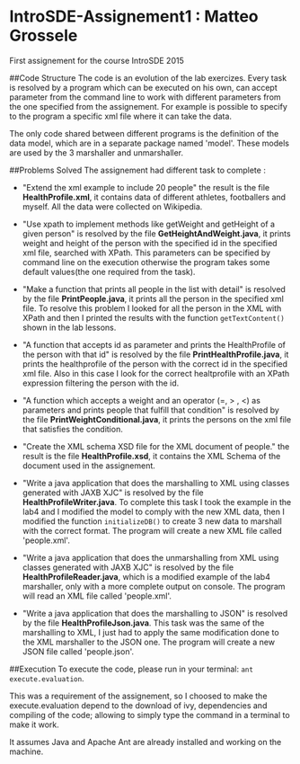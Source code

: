 # IntroSDE-Assignement1 : Matteo Grossele
First assignement for the course IntroSDE 2015

##Code Structure
The code is an evolution of the lab exercizes. Every task is resolved by a program which can be executed on his own, can accept parameter from the command line to work with different parameters from the one specified from the assignement. For example is possible to specify to the program a specific xml file where it can take the data. 

The only code shared between different programs is the definition of the data model, which are in a separate package named 'model'. These models are used by the 3 marshaller and unmarshaller.

##Problems Solved
The assignement had different task to complete :
* "Extend the xml example to include 20 people" the result is the file **HealthProfile.xml**, it contains data of different athletes, footballers and myself. All the data were collected on Wikipedia.

* "Use xpath to implement methods like getWeight and getHeight of a given person" is resolved by the file **GetHeightAndWeight.java**, it prints weight and height of the person with the specified id in the specified xml file, searched with XPath. This parameters can be specified by command line on the execution otherwise the program takes some default values(the one required from the task).

* "Make a function that prints all people in the list with detail" is resolved by the file **PrintPeople.java**, it prints all the person in the specified xml file. To resolve this problem I looked for all the person in the XML with XPath and then I printed the results with the function ```getTextContent()``` shown in the lab lessons.

* "A function that accepts id as parameter and prints the HealthProfile of the person with that id" is resolved by the file **PrintHealthProfile.java**, it prints the healthprofile of the person with the correct id in the specified xml file. Also in this case I look for the correct healtprofile with an XPath expression filtering the person with the id.

* "A function which accepts a weight and an operator (=, > , <) as parameters and prints people that fulfill that condition" is resolved by the file **PrintWeightConditional.java**, it prints the persons on the xml file that satisfies the condition.

* "Create the XML schema XSD file for the XML document of people." the result is the file **HealthProfile.xsd**, it contains the XML Schema of the document used in the assignement.

* "Write a java application that does the marshalling to XML using classes generated with JAXB XJC" is resolved by the file **HealthProfileWriter.java**. To complete this task I took the example in the lab4 and I modified the model to comply with the new XML data, then I modified the function ```initializeDB()``` to create 3 new data to marshall with the correct format. The program will create a new XML file called 'people.xml'.

* "Write a java application that does the unmarshalling from XML using classes generated with JAXB XJC" is resolved by the file **HealthProfileReader.java**, which is a modified example of the lab4 marshaller, only with a more complete output on console. The program will read an XML file called 'people.xml'.

* "Write a java application that does the marshalling  to JSON" is resolved by the file **HealthProfileJson.java**. This task was the same of the marshalling to XML, I just had to apply the same modification done to the XML marshaller to the JSON one. The program will create a new JSON file called 'people.json'.


##Execution
To execute the code, please run in your terminal: 
	```
    	ant execute.evaluation
    ```.

This was a requirement of the assignement, so I choosed to make the execute.evaluation depend to the download of ivy, dependencies and compiling of the code; allowing to simply type the command in a terminal to make it work.

It assumes Java and Apache Ant are already installed and working on the machine.